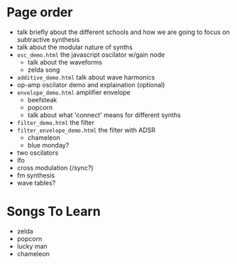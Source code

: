 # Page order
- talk briefly about the different schools and how we are going to focus on
  subtractive synthesis
- talk about the modular nature of synths
- `osc_demo.html` the javascript oscilator w/gain node
  - talk about the waveforms
  - zelda song
- `additive_demo.html` talk about wave harmonics
- op-amp oscilator demo and explaination (optional)
- `envelope_demo.html` amplifier envelope
  - beefsteak
  - popcorn
  - talk about what 'connect' means for different synths
- `filter_demo.html` the filter
- `filter_envelope_demo.html` the filter with ADSR
  - chameleon
  - blue monday?
- two oscilators
- lfo
- cross modulation (/sync?)
- fm synthesis
- wave tables?

# Songs To Learn
- zelda
- popcorn
- lucky man
- chameleon 
